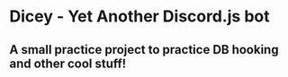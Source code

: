 # Dicey - Yet Another Discord.js bot

## A small practice project to practice DB hooking and other cool stuff!
